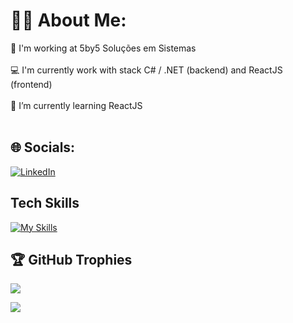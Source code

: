 # 🙎🏾 About Me:
🏡 I'm working at 5by5 Soluções em Sistemas <br><br>
💻 I'm currently work with stack C# / .NET (backend) and ReactJS (frontend) <br><br>
🌱 I’m currently learning ReactJS <br><br>

## 🌐 Socials:
[![LinkedIn](https://img.shields.io/badge/LinkedIn-%230077B5.svg?logo=linkedin&logoColor=white)](https://linkedin.com/in/seripj) 

## Tech Skills
[![My Skills](https://skillicons.dev/icons?i=azure,gcp,cs,dotnet,js,ts,nodejs,nestjs,docker,kubernetes,rabbitmq,postgres,mongodb,redis&perline=20)](https://skillicons.dev)

## 🏆 GitHub Trophies
![](https://github-profile-trophy.vercel.app/?username=jpirees&theme=radical&no-frame=false&no-bg=true&margin-w=4)


[![](https://visitcount.itsvg.in/api?id=jpirees&label=Profile%20Views&color=12&icon=2&pretty=true)](https://visitcount.itsvg.in)
